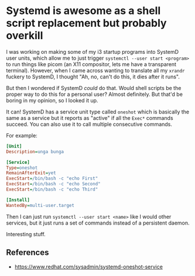 # Systemd is awesome as a shell script replacement but probably overkill

I was working on making some of my i3 startup programs into SystemD user
units, which allow me to just trigger `systemctl --user start <program>`
to run things like picom (an X11 compositor, lets me have a transparent
terminal). However, when I came across wanting to translate all my
`xrandr` fuckery to SystemD, I thought "Ah, no, can't do this, it dies
after it runs".

But then I wondered if SystemD _could_ do that. Would shell scripts be
the proper way to do this for a personal user? Almost definitely. But
that'd be boring in my opinion, so I looked it up.

It can! SystemD has a service unit type called `oneshot` which is
basically the same as a service but it reports as "active" if all the
`Exec*` commands succeed. You can also use it to call multiple
consecutive commands.

For example:

```ini
[Unit]
Description=unga bunga

[Service]
Type=oneshot
RemainAfterExit=yet
ExecStart=/bin/bash -c "echo First"
ExecStart=/bin/bash -c "echo Second"
ExecStart=/bin/bash -c "echo Third"

[Install]
WantedBy=multi-user.target
```

Then I can just run `systemctl --user start <name>` like I would other
services, but it just runs a set of commands instead of a persistent
daemon.

Interesting stuff.

## References

- https://www.redhat.com/sysadmin/systemd-oneshot-service

